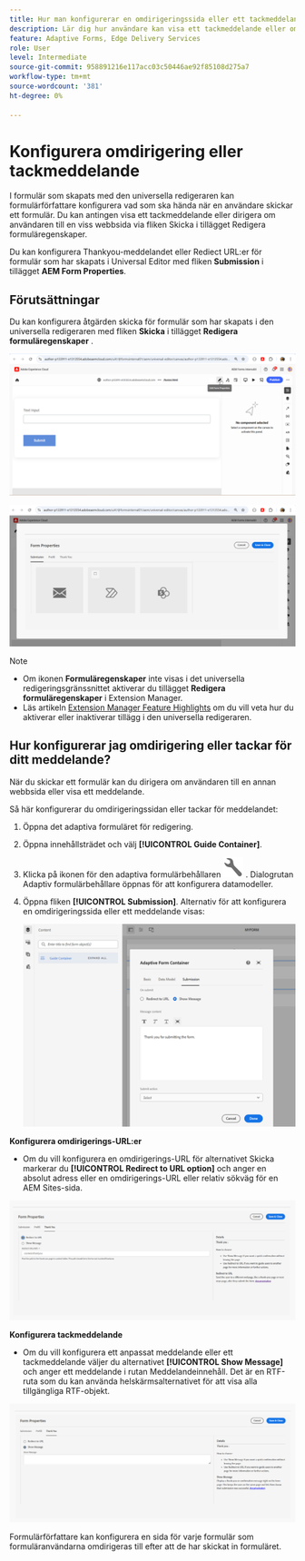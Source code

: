 ```yaml
---
title: Hur man konfigurerar en omdirigeringssida eller ett tackmeddelande?
description: Lär dig hur användare kan visa ett tackmeddelande eller omdirigeras till en webbsida som formulärförfattare kan konfigurera när de skapar formuläret.
feature: Adaptive Forms, Edge Delivery Services
role: User
level: Intermediate
source-git-commit: 958891216e117acc03c50446ae92f85108d275a7
workflow-type: tm+mt
source-wordcount: '381'
ht-degree: 0%

---
```


# Konfigurera omdirigering eller tackmeddelande

I formulär som skapats med den universella redigeraren kan formulärförfattare konfigurera vad som ska hända när en användare skickar ett formulär. Du kan antingen visa ett tackmeddelande eller dirigera om användaren till en viss webbsida via fliken Skicka i tillägget Redigera formuläregenskaper.

Du kan konfigurera Thankyou-meddelandet eller Rediect URL:er för formulär som har skapats i Universal Editor med fliken **Submission** i tillägget **AEM Form Properties**.

## Förutsättningar

Du kan konfigurera åtgärden skicka för formulär som har skapats i den universella redigeraren med fliken **Skicka** i tillägget **Redigera formuläregenskaper** .

![Ikon för formuläregenskaper](/help/forms/assets/ue-form-properties-icon.png)

![Formuläregenskaper för Universal Editor](/help/forms/assets/ue-form-properties.png)

>[!NOTE]
>
> * Om ikonen **Formuläregenskaper** inte visas i det universella redigeringsgränssnittet aktiverar du tillägget **Redigera formuläregenskaper** i Extension Manager.
> * Läs artikeln [Extension Manager Feature Highlights](https://developer.adobe.com/uix/docs/extension-manager/feature-highlights/#enablingdisabling-extensions) om du vill veta hur du aktiverar eller inaktiverar tillägg i den universella redigeraren.

## Hur konfigurerar jag omdirigering eller tackar för ditt meddelande?

När du skickar ett formulär kan du dirigera om användaren till en annan webbsida eller visa ett meddelande.

Så här konfigurerar du omdirigeringssidan eller tackar för meddelandet:

1. Öppna det adaptiva formuläret för redigering.
2. Öppna innehållsträdet och välj **[!UICONTROL Guide Container]**.
3. Klicka på ikonen för den adaptiva formulärbehållaren ![Egenskaper för den adaptiva formulärbehållaren](/help/forms/assets/configure-icon.svg) . Dialogrutan Adaptiv formulärbehållare öppnas för att konfigurera datamodeller.
4. Öppna fliken **[!UICONTROL Submission]**. Alternativ för att konfigurera en omdirigeringssida eller ett meddelande visas:

   ![Dialogrutan Skicka i Guide Container för att konfigurera en omdirigeringssida eller ett meddelande](/help/forms/assets/adaptive-forms-core-components-redirect-page-or-thank-you-message.png)

**Konfigurera omdirigerings-URL:er**

* Om du vill konfigurera en omdirigerings-URL för alternativet Skicka markerar du **[!UICONTROL Redirect to URL option]** och anger en absolut adress eller en omdirigerings-URL eller relativ sökväg för en AEM Sites-sida.

![omdirigering](/help/edge/docs/forms/universal-editor/assets/redirect-ue.png)

**Konfigurera tackmeddelande**

* Om du vill konfigurera ett anpassat meddelande eller ett tackmeddelande väljer du alternativet **[!UICONTROL Show Message]** och anger ett meddelande i rutan Meddelandeinnehåll. Det är en RTF-ruta som du kan använda helskärmsalternativet för att visa alla tillgängliga RTF-objekt.

![tack](/help/edge/docs/forms/universal-editor/assets/thankyou-ue.png)

Formulärförfattare kan konfigurera en sida för varje formulär som formuläranvändarna omdirigeras till efter att de har skickat in formuläret.


